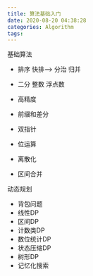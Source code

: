 ```yaml
---
title: 算法基础入门
date: 2020-08-20 04:38:28
categories: Algorithm
tags:
---
```

基础算法
* 排序
快排--> 分治
归并

* 二分
整数
浮点数

* 高精度
* 前缀和差分
* 双指针
* 位运算
* 离散化
* 区间合并

动态规划
* 背包问题
* 线性DP
* 区间DP
* 计数类DP
* 数位统计DP
* 状态压缩DP
* 树形DP
* 记忆化搜索
